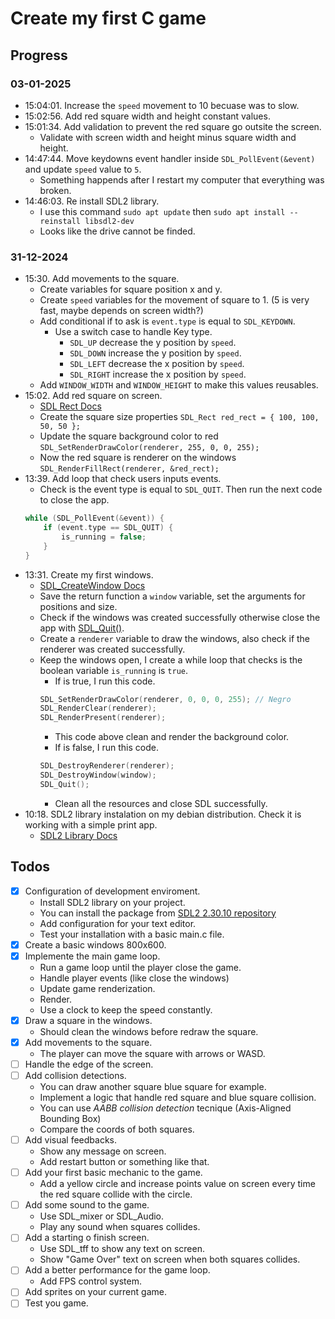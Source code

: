 # Create my first C game

## Progress

### 03-01-2025

- 15:04:01. Increase the `speed` movement to 10 becuase was to slow.
- 15:02:56. Add red square width and height constant values.
- 15:01:34. Add validation to prevent the red square go outsite the screen.
    - Validate with screen width and height minus square width and height.
- 14:47:44. Move keydowns event handler inside `SDL_PollEvent(&event)` and update `speed` value to `5`.
    - Something happends after I restart my computer that everything was broken.
- 14:46:03. Re install SDL2 library.
    - I use this command `sudo apt update` then `sudo apt install --reinstall libsdl2-dev`
    - Looks like the drive cannot be finded.

### 31-12-2024

- 15:30. Add movements to the square.
    - Create variables for square position x and y.
    - Create `speed` variables for the movement of square to 1. (5 is very fast, maybe depends on screen width?)
    - Add conditional if to ask is `event.type` is equal to `SDL_KEYDOWN`.
        - Use a switch case to handle Key type.
            - `SDL_UP` decrease the y position by `speed`.
            - `SDL_DOWN` increase the y position by `speed`.
            - `SDL_LEFT` decrease the x position by `speed`.
            - `SDL_RIGHT` increase the x position by `speed`.
    - Add `WINDOW_WIDTH` and `WINDOW_HEIGHT` to make this values reusables.
- 15:02. Add red square on screen.
    - [SDL Rect Docs](https://wiki.libsdl.org/SDL2/SDL_Rect)
    - Create the square size properties `SDL_Rect red_rect = { 100, 100, 50, 50 };`
    - Update the square background color to red `SDL_SetRenderDrawColor(renderer, 255, 0, 0, 255);`
    - Now the red square is renderer on the windows `SDL_RenderFillRect(renderer, &red_rect);`
- 13:39. Add loop that check users inputs events.
    - Check is the event type is equal to `SDL_QUIT`. Then run the next code to close the app.
    ```c
    while (SDL_PollEvent(&event)) {
        if (event.type == SDL_QUIT) {
            is_running = false;
        }
    }
    ```
- 13:31. Create my first windows.
    - [SDL_CreateWindow Docs](https://wiki.libsdl.org/SDL2/SDL_CreateWindow)
    - Save the return function a `window` variable, set the arguments for positions and size.
    - Check if the windows was created successfully otherwise close the app with [SDL_Quit()](https://wiki.libsdl.org/SDL2/SDL_Quit).
    - Create a `renderer` variable to draw the windows, also check if the renderer was created successfully.
    - Keep the windows open, I create a while loop that checks is the boolean variable `is_running` is `true`.
        - If is true, I run this code.
        ```c
        SDL_SetRenderDrawColor(renderer, 0, 0, 0, 255); // Negro
        SDL_RenderClear(renderer);
        SDL_RenderPresent(renderer);
        ```
        - This code above clean and render the background color.
        - If is false, I run this code.
        ```c
        SDL_DestroyRenderer(renderer);
        SDL_DestroyWindow(window);
        SDL_Quit();
        ```
        - Clean all the resources and close SDL successfully.
- 10:18. SDL2 library instalation on my debian distribution. Check it is working with a simple print app.
    - [SDL2 Library Docs](https://wiki.libsdl.org/wiki/index)

## Todos
- [x] Configuration of development enviroment.
    - Install SDL2 library on your project.
    - You can install the package from [SDL2 2.30.10 repository](https://github.com/libsdl-org/SDL/releases/tag/release-2.30.10)
    - Add configuration for your text editor.
    - Test your installation with a basic main.c file.
- [x] Create a basic windows 800x600.
- [x] Implemente the main game loop.
    - Run a game loop until the player close the game.
    - Handle player events (like close the windows)
    - Update game renderization.
    - Render.
    - Use a clock to keep the speed constantly.
- [x] Draw a square in the windows.
    - Should clean the windows before redraw the square.
- [x] Add movements to the square.
    - The player can move the square with arrows or WASD.
- [ ] Handle the edge of the screen.
- [ ] Add collision detections.
    - You can draw another square blue square for example.
    - Implement a logic that handle red square and blue square collision.
    - You can use *AABB collision detection* tecnique (Axis-Aligned Bounding Box)
    - Compare the coords of both squares.
- [ ] Add visual feedbacks.
    - Show any message on screen.
    - Add restart button or something like that.
- [ ] Add your first basic mechanic to the game.
    - Add a yellow circle and increase points value on screen every time the red square collide with the circle.
- [ ] Add some sound to the game.
    - Use SDL_mixer or SDL_Audio.
    - Play any sound when squares collides.
- [ ] Add a starting o finish screen.
    - Use SDL_tff to show any text on screen.
    - Show "Game Over" text on screen when both squares collides.
- [ ] Add a better performance for the game loop.
    - Add FPS control system.
- [ ] Add sprites on your current game.
- [ ] Test you game.
